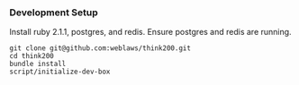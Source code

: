 ### Development Setup

Install ruby 2.1.1, postgres, and redis.  Ensure postgres and redis are running.

````
git clone git@github.com:weblaws/think200.git
cd think200
bundle install
script/initialize-dev-box
````
 
